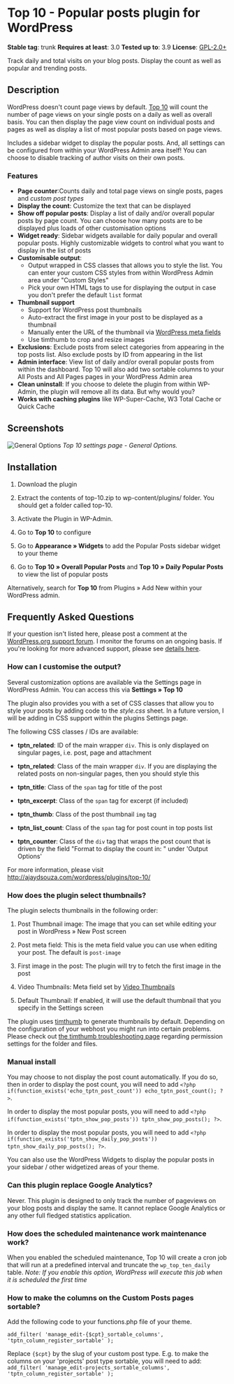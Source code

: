 # Top 10  - Popular posts plugin for WordPress

**Stable tag**: trunk
**Requires at least**: 3.0
**Tested up to**: 3.9
**License**: [GPL-2.0+](http://www.gnu.org/licenses/gpl-2.0.html)

Track daily and total visits on your blog posts. Display the count as well as popular and trending posts.

## Description

WordPress doesn't count page views by default. <a href="http://ajaydsouza.com/wordpress/plugins/top-10/">Top 10</a> will count the number of page views on your single posts on a daily as well as overall basis. You can then display the page view count on individual posts and pages as well as display a list of most popular posts based on page views.

Includes a sidebar widget to display the popular posts. And, all settings can be configured from within your WordPress Admin area itself! You can choose to disable tracking of author visits on their own posts.

### Features

* **Page counter**:Counts daily and total page views on single posts, pages and *custom post types*
* **Display the count**: Customize the text that can be displayed
* **Show off popular posts**: Display a list of daily and/or overall popular posts by page count. You can choose how many posts are to be displayed plus loads of other customisation options
* **Widget ready**: Sidebar widgets available for daily popular and overall popular posts. Highly customizable widgets to control what you want to display in the list of posts
* **Customisable output**: 
	* Output wrapped in CSS classes that allows you to style the list. You can enter your custom CSS styles from within WordPress Admin area under "Custom Styles"
	* Pick your own HTML tags to use for displaying the output in case you don't prefer the default `list` format
* **Thumbnail support**
	* Support for WordPress post thumbnails
	* Auto-extract the first image in your post to be displayed as a thumbnail
	* Manually enter the URL of the thumbnail via <a href="http://codex.wordpress.org/Custom_Fields">WordPress meta fields</a>
	* Use timthumb to crop and resize images
* **Exclusions**: Exclude posts from select categories from appearing in the top posts list. Also exclude posts by ID from appearing in the list
* **Admin interface**: View list of daily and/or overall popular posts from within the dashboard. Top 10 will also add two sortable columns to your All Posts and All Pages pages in your WordPress Admin area
* **Clean uninstall**: If you choose to delete the plugin from within WP-Admin, the plugin will remove all its data. But why would you?
* **Works with caching plugins** like WP-Super-Cache, W3 Total Cache or Quick Cache


## Screenshots
![General Options](https://raw.github.com/ajaydsouza/top-10/master/screenshot-1.png)
_Top 10 settings page - General Options._



## Installation

1. Download the plugin

2. Extract the contents of top-10.zip to wp-content/plugins/ folder. You should get a folder called top-10.

3. Activate the Plugin in WP-Admin. 

4. Go to **Top 10** to configure

5. Go to **Appearance &raquo; Widgets** to add the Popular Posts sidebar widget to your theme

6. Go to **Top 10 &raquo; Overall Popular Posts** and **Top 10 &raquo; Daily Popular Posts** to view the list of popular posts

Alternatively, search for **Top 10** from Plugins &raquo; Add New within your WordPress admin.


## Frequently Asked Questions

If your question isn't listed here, please post a comment at the <a href="http://wordpress.org/support/plugin/top-10">WordPress.org support forum</a>. I monitor the forums on an ongoing basis. If you're looking for more advanced support, please see <a href="http://ajaydsouza.com/support/">details here</a>.

### How can I customise the output?

Several customization options are available via the Settings page in WordPress Admin. You can access this via <strong>Settings &raquo; Top 10</strong>

The plugin also provides you with a set of CSS classes that allow you to style your posts by adding code to the *style.css* sheet. In a future version, I will be adding in CSS support within the plugins Settings page.

The following CSS classes / IDs are available:

* **tptn_related**: ID of the main wrapper `div`. This is only displayed on singular pages, i.e. post, page and attachment

* **tptn_related**: Class of the main wrapper `div`. If you are displaying the related posts on non-singular pages, then you should style this

* **tptn_title**: Class of the `span` tag for title of the post

* **tptn_excerpt**: Class of the `span` tag for excerpt (if included)

* **tptn_thumb**: Class of the post thumbnail `img` tag

* **tptn_list_count**: Class of the `span` tag for post count in top posts list

* **tptn_counter**: Class of the `div` tag that wraps the post count that is driven by the field "Format to display the count in: " under 'Output Options'

For more information, please visit http://ajaydsouza.com/wordpress/plugins/top-10/

### How does the plugin select thumbnails?

The plugin selects thumbnails in the following order:

1. Post Thumbnail image: The image that you can set while editing your post in WordPress &raquo; New Post screen

2. Post meta field: This is the meta field value you can use when editing your post. The default is `post-image`

3. First image in the post: The plugin will try to fetch the first image in the post

3. Video Thumbnails: Meta field set by <a href="https://wordpress.org/extend/plugins/video-thumbnails/">Video Thumbnails</a>

4. Default Thumbnail: If enabled, it will use the default thumbnail that you specify in the Settings screen

The plugin uses <a href="http://www.binarymoon.co.uk/projects/timthumb/">timthumb</a> to generate thumbnails by default. Depending on the configuration of your webhost you might run into certain problems. Please check out <a href="http://www.binarymoon.co.uk/2010/11/timthumb-hints-tips/">the timthumb troubleshooting page</a> regarding permission settings for the folder and files.

### Manual install

You may choose to not display the post count automatically. If you do so, then in order to display the post count, you will need to add `<?php if(function_exists('echo_tptn_post_count')) echo_tptn_post_count(); ?>`.

In order to display the most popular posts, you will need to add `<?php if(function_exists('tptn_show_pop_posts')) tptn_show_pop_posts(); ?>`.

In order to display the most popular posts, you will need to add `<?php if(function_exists('tptn_show_daily_pop_posts')) tptn_show_daily_pop_posts(); ?>`.

You can also use the WordPress Widgets to display the popular posts in your sidebar / other widgetized areas of your theme.

### Can this plugin replace Google Analytics?

Never. This plugin is designed to only track the number of pageviews on your blog posts and display the same. It cannot replace Google Analytics or any other full fledged statistics application.

### How does the scheduled maintenance work maintenance work?

When you enabled the scheduled maintenance, Top 10 will create a cron job that will run at a predefined interval and truncate the `wp_top_ten_daily` table. 
*Note: If you enable this option, WordPress will execute this job when it is scheduled the first time*

### How to make the columns on the Custom Posts pages sortable?

Add the following code to your functions.php file of your theme.

`
add_filter( 'manage_edit-{$cpt}_sortable_columns', 'tptn_column_register_sortable' );
`

Replace `{$cpt}` by the slug of your custom post type. E.g. to make the columns on your 'projects' post type sortable, you will need to add:
`
add_filter( 'manage_edit-projects_sortable_columns', 'tptn_column_register_sortable' );
`
